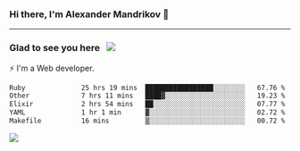 ### Hi there, I'm Alexander Mandrikov 👋

- - -

### Glad to see you here &nbsp; ![](https://komarev.com/ghpvc/?username=nunsez&color=blue&label=visitors)

⚡ I'm a Web developer.

<!--✨ My GitHub <a href="https://nunsez.github.io/" target="_blank">resume link</a>-->

<!--
**nunsez/nunsez** is a ✨ _special_ ✨ repository because its `README.md` (this file) appears on your GitHub profile.

Here are some ideas to get you started:

- 🔭 I’m currently working on ...
- 🌱 I’m currently learning ...
- 👯 I’m looking to collaborate on ...
- 🤔 I’m looking for help with ...
- 💬 Ask me about ...
- 📫 How to reach me: ...
- 😄 Pronouns: ...
- ⚡ Fun fact: ...
-->


<!--START_SECTION:waka-->

```txt
Ruby              25 hrs 19 mins  █████████████████░░░░░░░░   67.76 %
Other             7 hrs 11 mins   ████▓░░░░░░░░░░░░░░░░░░░░   19.23 %
Elixir            2 hrs 54 mins   ██░░░░░░░░░░░░░░░░░░░░░░░   07.77 %
YAML              1 hr 1 min      ▓░░░░░░░░░░░░░░░░░░░░░░░░   02.72 %
Makefile          16 mins         ▒░░░░░░░░░░░░░░░░░░░░░░░░   00.72 %
```

<!--END_SECTION:waka-->


<span>
<!-- <img height="160em" src="https://github-readme-stats-nunsez.vercel.app/api?username=nunsez&show_icons=true&count_private=true&hide_border=true&hide=issues" /> -->
<img src="https://github-readme-stats-nunsez.vercel.app/api/top-langs/?username=nunsez&layout=compact&hide_border=true" />
</span>


<!--
[![willianrod's wakatime stats](https://github-readme-stats.vercel.app/api/wakatime?username=nunsez&hide_border=true)](https://github.com/anuraghazra/github-readme-stats)
-->

